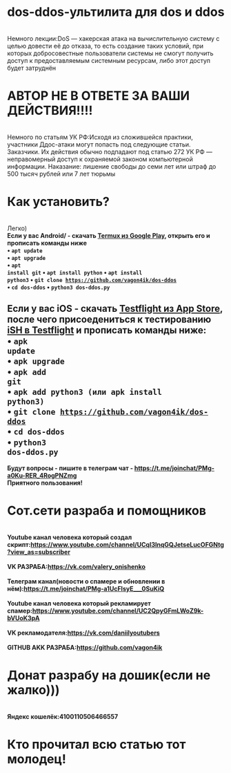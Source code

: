 # dos-ddos-ультилита для dos и ddos
<br>Немного лекции:DoS — хакерская атака на вычислительную систему с целью довести её до отказа, то есть создание таких условий, при которых добросовестные пользователи системы не смогут получить доступ к предоставляемым системным ресурсам, либо этот доступ будет затруднён</br>
# АВТОР НЕ В ОТВЕТЕ ЗА ВАШИ ДЕЙСТВИЯ!!!!
<br>Немного по статьям УК РФ:Исходя из сложившейся практики, участники Ддос-атаки могут попасть под следующие статьи. Заказчики. Их действия обычно подпадают под статью 272 УК РФ — неправомерный доступ к охраняемой законом компьютерной информации. Наказание: лишение свободы до семи лет или штраф до 500 тысяч рублей или 7 лет тюрьмы</br>
# Как установить?
<br>Легко)</br>
<b>Если у вас Android/<b> - скачать <a href="https://play.google.com/store/apps/details?id=com.termux&hl=ru">Termux из Google Play</a>, открыть  его и прописать команды ниже</br>
• <code>apt update</code><br>
• <code>apt upgrade</code><br>
• <code>apt install git</code>
• <code>apt install python</code>
• <code>apt install python3</code>
• <code>git clone https://github.com/vagon4ik/dos-ddos</code><br>
• <code>cd dos-ddos</code>
• <code>python3 dos-ddos.py</code>
  
  
  <b>Если у вас iOS</a> - скачать <a href="https://apps.apple.com/ru/app/testflight/id899247664">Testflight из App Store</a>, после чего присоедениться к тестированию <a href="https://testflight.apple.com/join/97i7KM8O">iSH в Testflight</a> и прописать команды ниже:<br>
• <code>apk update</code><br>
• <code>apk upgrade</code><br>
• <code>apk add git</code><br>
• <code>apk add python3 (или apk install python3)</code><br>
• <code>git clone https://github.com/vagon4ik/dos-ddos</code><br>
• <code>cd dos-ddos</code><br>
• <code>python3 dos-ddos.py</code><br>
---------------------------------------------------
Будут вопросы - пишите в телеграм чат - https://t.me/joinchat/PMg-a0Ku-RER_4RogPNZmg<br>
<b>Приятного пользования!</b>
# Сот.сети разраба и помощников
<br>Youtube канал человека который создал скрипт:https://www.youtube.com/channel/UCql3lnqGQJetseLucOFGNtg?view_as=subscriber</br>
<br>VK РАЗРАБА:https://vk.com/valery_onishenko</br>
<br>Телеграм канал(новости о спамере и обновлении в нём):https://t.me/joinchat/PMg-a1UcFlsyE___0SuKiQ</br>
<br>Youtube канал человека который рекламирует спамер:https://www.youtube.com/channel/UC2QpyGFmLWoZ9k-bVUoK3pA</br>
<br>VK рекламодателя:https://vk.com/daniilyoutubers</br>
<br>GITHUB AKK РАЗРАБА:https://github.com/vagon4ik</br>
# Донат разрабу на дошик(если не жалко)))
<br>Яндекс кошелёк:4100110506466557</br>
# Кто прочитал всю статью тот молодец!
